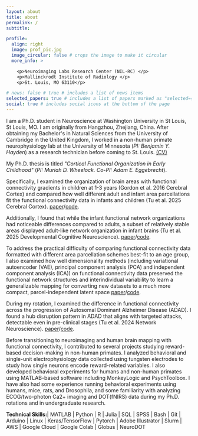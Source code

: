 ```yaml
---
layout: about
title: about
permalink: /
subtitle:

profile:
  align: right
  image: prof_pic.jpg
  image_circular: false # crops the image to make it circular
  more_info: >

    <p>Neuroimaging Labs Research Center (NIL-RC) </p>
    <p>Mallinckrodt Institute of Radiology </p>
    <p>St. Louis, MO 63110</p>

# news: false # true # includes a list of news items
selected_papers: true # includes a list of papers marked as "selected={true}"
social: true # includes social icons at the bottom of the page
---
```


I am a Ph.D. student in Neuroscience at Washington University in St Louis, St Louis, MO. I am originally from Hangzhou, Zhejiang, China. After obtaining my Bachelor's in Natural Sciences from the University of Cambridge in the United Kingdom, I worked in a non-human primate neurophysiology lab at the University of Minnesota (_PI: Benjamin Y. Hayden_) as a research technician before coming to St. Louis. [(CV)](https://cindyhfls.github.io/cv/)

My Ph.D. thesis is titled _"Cortical Functional Organization in Early Childhood"_ (_PI: Muriah D. Wheelock. Co-PI: Adam E. Eggebrecht_).

Specifically, I examined the organization of brain areas with functional connectivity gradients in children at 1-3 years (Gordon et al. 2016 Cerebral Cortex) and compared how well different adult and infant area parcellations fit the functional connectivity data in infants and children (Tu et al. 2025 Cerebral Cortex). [paper](https://academic.oup.com/cercor/article-abstract/doi/10.1093/cercor/bhaf116/8151407?utm_source=advanceaccess&utm_campaign=cercor&utm_medium=email)/[code](https://github.com/WheelockLab/Tu-2024-AreaParcellationInfants).

Additionally, I found that while the infant functional network organizations had noticeable differences compared to adults, a subset of relatively stable areas displayed adult-like network organization in infant brains (Tu et al. 2025 Developmental Cognitive Neuroscience). [paper](https://www.sciencedirect.com/science/article/pii/S1878929325000465)/[code](https://github.com/cindyhfls/Tu-2024-GordonSubset-DCN).

To address the practical difficulty of comparing functional connectivity data formatted with different area parcellation schemes best-fit to an age group, I also examined how well dimensionality methods (including variational autoencoder (VAE), principal component analysis (PCA) and independent component analysis (ICA)) on functional connectivity data preserved the functional network structures and interindividual variability to learn a generalizable mapping for converting new datasets to a much more compact, parcel-independent latent space [paper](https://www.biorxiv.org/content/10.1101/2025.01.29.635570v1)/[code](https://github.com/cindyhfls/Tu-2025-VAE_FC_embedding).

During my rotation, I examined the difference in functional connectivity across the progression of Autosomal Dominant Alzheimer Disease (ADAD). I found a hub disruption pattern in ADAD that aligns with targeted attacks, detectable even in pre-clinical stages (Tu et al. 2024 Network Neuroscience). [paper](https://direct.mit.edu/netn/article/doi/10.1162/netn_a_00395/121964/Increasing-hub-disruption-parallels-dementia)/[code](https://github.com/WheelockLab/Tu-2024-DIAN-HubDisruption-FC/).

Before transitioning to neuroimaging and human brain mapping with functional connectivity, I contributed to several projects studying reward-based decision-making in non-human primates. I analyzed behavioral and single-unit electrophysiology data collected using tungsten electrodes to study how single neurons encode reward-related variables. I also developed behavioral experiments for humans and non-human primates using MATLAB-based software including MonkeyLogic and PsychToolbox. I have also had some experience running behavioral experiments using humans, mice, rats, and Drosophila, and some familiarity with analyzing ECOG/two-photon Ca2+ imaging and DOT(fNIRS) data during my Ph.D. rotations and in undergraduate research.

**Technical Skills:**| MATLAB | Python | R | Julia | SQL | SPSS | Bash | Git | Arduino | Linux | Keras/TensorFlow | Pytorch | Adobe Illustrator | Slurm | AWS | Google Cloud | Google Colab | Globus | NeuroDOT

<!-- Write your biography here. Tell the world about yourself. Link to your favorite [subreddit](http://reddit.com). You can put a picture in, too. The code is already in, just name your picture `prof_pic.jpg` and put it in the `img/` folder. -->

<!-- Put your address / P.O. box / other info right below your picture. You can also disable any of these elements by editing `profile` property of the YAML header of your `_pages/about.md`. Edit `_bibliography/papers.bib` and Jekyll will render your [publications page](/al-folio/publications/) automatically.

Link to your social media connections, too. This theme is set up to use [Font Awesome icons](https://fontawesome.com/) and [Academicons](https://jpswalsh.github.io/academicons/), like the ones below. Add your Facebook, Twitter, LinkedIn, Google Scholar, or just disable all of them. -->
